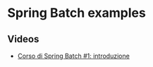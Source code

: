 # Spring Batch examples

## Videos

* [Corso di Spring Batch #1: introduzione](https://youtu.be/zAroNue1l2c)
